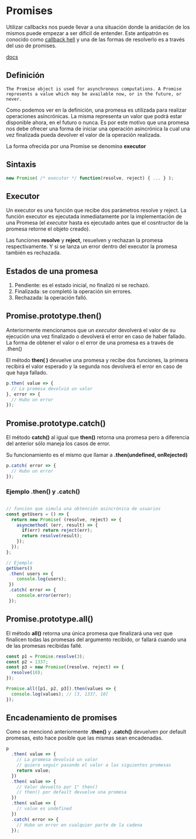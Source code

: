 # Promises

Utilizar callbacks nos puede llevar a una situación donde la anidación de los mismos puede empezar a ser dificil de entender. Este antipatrón es conocido como [callback hell](https://en.wiktionary.org/wiki/callback_hell) y una de las formas de resolverlo es a través del uso de promises.

[docs](https://developer.mozilla.org/en/docs/Web/JavaScript/Reference/Global_Objects/Promise)

## Definición

```
The Promise object is used for asynchronous computations. A Promise represents a value which may be available now, or in the future, or never.
```

Como podemos ver en la definición, una promesa es utilizada para realizar operaciones asincrónicas. La misma representa un valor que podrá estar disponible ahora, en el futuro o nunca. Es por este motivo que una promesa nos debe ofrecer una forma de iniciar una operación asincrónica la cual una vez finalizada pueda devolver el valor de la operación realizada.

La forma ofrecida por una Promise se denomina __executor__

## Sintaxis

```javascript
new Promise( /* executor */ function(resolve, reject) { ... } );
```

## Executor

Un executor es una función que recibe dos parámetros resolve y reject. La función executor es ejecutada inmediatamente por la implementación de una Promesa (el *executor* hasta es ejecutado antes que el cosntructor de la promesa retorne el objeto creado).

Las funciones __resolve__ y __reject__, resuelven y rechazan la promesa respectivamente. Y si se lanza un error dentro del executor la promesa también es rechazada.

## Estados de una promesa

1. Pendiente: es el estado inicial, no finalizó ni se rechazó.
2. Finalizada: se completó la operación sin errores.
3. Rechazada: la operación falló.

## Promise.prototype.then()

Anteriormente mencionamos que un *executor* devolverá el valor de su ejecución una vez finalizado o devolverá el error en caso de haber fallado. La forma de obtener el valor o el error de una promesa es a través de .then()

El método __then( )__ devuelve una promesa y recibe dos funciones, la primera recibirá el valor esperado y la segunda nos devolverá el error en caso de que haya fallado.

```javascript
p.then( value => {
  // La promesa devolvió un valor
}, error => {
  // Hubo un error
});
```

## Promise.prototype.catch()

El método __catch()__ al igual que __then()__ retorna una promesa pero a diferencia del anterior sólo maneja los casos de error.

Su funcionamiento es el mismo que llamar a __.then(undefined, onRejected)__

```javascript
p.catch( error => {
  // Hubo un error
});
```

### Ejemplo .then() y .catch()
```javascript

// funcion que simula una obtención asincrónica de usuarios 
const getUsers = () => {
  return new Promise( (resolve, reject) => {
    asyncmethod( (err, result) => {
      if(err) return reject(err);
      return resolve(result);
    });
  });
};

// Ejemplo
getUsers()
 .then( users => {
    console.log(users);
 })
 .catch( error => {
    console.error(error);
 });
```

## Promise.prototype.all()

El método __all()__ retorna una única promesa que finalizará una vez que finalicen todas las promesas del argumento recibido, or fallará cuando una de las promesas recibidas fallé.

```javascript
const p1 = Promise.resolve(3);
const p2 = 1337;
const p3 = new Promise((resolve, reject) => {
  resolve(10);
}); 

Promise.all([p1, p2, p3]).then(values => { 
  console.log(values); // [3, 1337, 10] 
});
```

## Encadenamiento de promises

Como se mencionó anteriormente __.then()__ y __.catch()__ devuelven por default promesas, esto hace posible que las mismas sean encadenadas.

```javascript
p
  .then( value => {
    // La promesa devolvió un valor
    // quiero seguir pasando el valor a las siguientes promesas
    return value;
  })
  .then( value => {
    // Valor devuelto por 1° then()
    // then() por default devuelve una promesa
  })
  .then( value => {
    // value es undefined
  })
  .catch( error => {
    // Hubo un error en cualquier parte de la cadena
  });
```